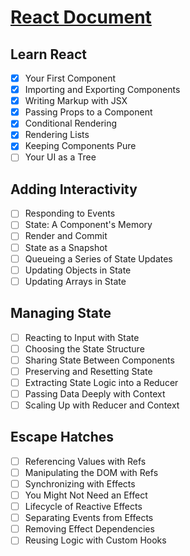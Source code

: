 # [React Document](https://react.dev/)

## Learn React

- [x] Your First Component
- [x] Importing and Exporting Components
- [x] Writing Markup with JSX
- [x] Passing Props to a Component
- [x] Conditional Rendering
- [x] Rendering Lists
- [x] Keeping Components Pure
- [ ] Your UI as a Tree

## Adding Interactivity

- [ ] Responding to Events
- [ ] State: A Component's Memory
- [ ] Render and Commit
- [ ] State as a Snapshot
- [ ] Queueing a Series of State Updates
- [ ] Updating Objects in State
- [ ] Updating Arrays in State

## Managing State

- [ ] Reacting to Input with State
- [ ] Choosing the State Structure
- [ ] Sharing State Between Components
- [ ] Preserving and Resetting State
- [ ] Extracting State Logic into a Reducer
- [ ] Passing Data Deeply with Context
- [ ] Scaling Up with Reducer and Context

## Escape Hatches

- [ ] Referencing Values with Refs
- [ ] Manipulating the DOM with Refs
- [ ] Synchronizing with Effects
- [ ] You Might Not Need an Effect
- [ ] Lifecycle of Reactive Effects
- [ ] Separating Events from Effects
- [ ] Removing Effect Dependencies
- [ ] Reusing Logic with Custom Hooks
